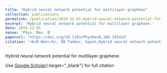 ```yaml
---
title: "Hybrid neural network potential for multilayer graphene"
collection: publications
permalink: /publication/2019-12-01-Hybrid-neural-network-potential-for-multilayer-graphene
excerpt: 'Hybrid neural network potential for multilayer graphene.'
date: 2019-12-01
venue: 'Phys. Rev. B'
paperurl: 'https://doi.org/10.1103/PhysRevB.100.195419'
citation: '<b>M Wen</b>, EB Tadmor, &quot;Hybrid neural network potential for multilayer graphene.&quot; <i>Phys. Rev. B</i>, 100, 195419, (2019).'
---
```

Hybrid neural network potential for multilayer graphene.

Use [Google Scholar](https://scholar.google.com/scholar?q=Hybrid+neural+network+potential+for+multilayer+graphene){:target="_blank"} for full citation
